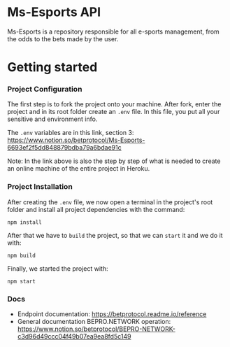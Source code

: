 # Ms-Esports API
Ms-Esports is a repository responsible for all e-sports management, from the odds to the bets made by the user.

# Getting started

### Project Configuration
The first step is to fork the project onto your machine. After fork, enter the project and in its root folder create an `.env` file. In this file, you put all your sensitive and environment info.

The `.env` variables are in this link, section 3: https://www.notion.so/betprotocol/Ms-Esports-6693ef2f5dd848879bdba79a6bdae91c

Note: In the link above is also the step by step of what is needed to create an online machine of the entire project in Heroku.

### Project Installation

After creating the `.env` file, we now open a terminal in the project's root folder and install all project dependencies with the command:

    npm install

After that we have to `build` the project, so that we can `start` it and we do it with:

    npm build

Finally, we started the project with:

    npm start

### Docs

- Endpoint documentation: https://betprotocol.readme.io/reference
- General documentation BEPRO.NETWORK operation: https://www.notion.so/betprotocol/BEPRO-NETWORK-c3d96d49ccc04f49b07ea9ea8fd5c149

